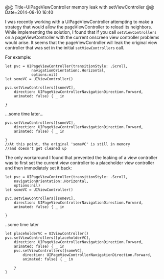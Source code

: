 @@ Title=UIPageViewController memory leak with setViewController
@@ Date=2014-08-10 16:40

I was recently working with a UIPageViewController attempting to make a strategy that would allow the pageViewController to reload its neighbors.  While implementing the solution, I found that if you call `setViewControllers` on a pageViewController with the current onscreen view controller problems would arise.  It seems that the pageViewController will leak the original view controller that was set in the initial `setViewControllers` call.

For example:

    let pvc = UIPageViewController(transitionStyle: .Scroll,
                navigationOrientation:.Horizontal,
                options:nil)
    let someVC = UIViewController()

    pvc.setViewControllers([someVC],
        direction: UIPageViewControllerNavigationDirection.Forward,
        animated: false) { _ in

    }
...some time later...

    pvc.setViewControllers([someVC],
        direction: UIPageViewControllerNavigationDirection.Forward,
        animated: false) { _ in

    }
    //At this point, the original 'someVC' is still in memory
    //and doesn't get cleaned up


The only workaround I found that prevented the leaking of a view controller was to first set the current view controller to a placeholder view controller and then immediately set it back:

    let pvc = UIPageViewController(transitionStyle: .Scroll,
        navigationOrientation:.Horizontal,
        options:nil)
    let someVC = UIViewController()

    pvc.setViewControllers([someVC],
        direction: UIPageViewControllerNavigationDirection.Forward,
        animated: false) { _ in

    }
..some time later

    let placeholderVC = UIViewController()
    pvc.setViewControllers([placeholderVC],
        direction: UIPageViewControllerNavigationDirection.Forward,
        animated: false) { _ in
        pvc.setViewControllers([someVC],
            direction: UIPageViewControllerNavigationDirection.Forward,
            animated: false) { _ in

        }
    }
